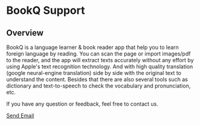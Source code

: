 #  BookQ Support

## Overview

BookQ is a language learner & book reader app that help you to learn foreign language by reading. You can scan the page or import images/pdf to the reader, and the app will extract texts accurately without any effort by using Apple's text recognition technology. And with high quality translation (google neural-engine translation) side by side with the original text to understand the content. Besides that there are also several tools such as dictionary and text-to-speech to check the vocabulary and pronunciation, etc.

If you have any question or feedback, feel free to contact us.

[Send Email](bojay.app@gmail.com)
